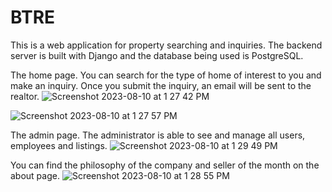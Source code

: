 # BTRE

This is a web application for property searching and inquiries. The backend server is built with Django and the database being used is PostgreSQL.


The home page. You can search for the type of home of interest to you and make an inquiry. Once you submit the inquiry, an email will be sent to the realtor.
![Screenshot 2023-08-10 at 1 27 42 PM](https://github.com/Minyan910/btre_project/assets/53629092/46ac5232-d60e-4aed-8f83-15039c588ec7)

![Screenshot 2023-08-10 at 1 27 57 PM](https://github.com/Minyan910/btre_project/assets/53629092/3c3f91c5-a6a4-4760-bf0d-712e27bf145f)


The admin page. The administrator is able to see and manage all users, employees and listings.
![Screenshot 2023-08-10 at 1 29 49 PM](https://github.com/Minyan910/btre_project/assets/53629092/75fb70e0-bca1-4f30-b017-9e109f92f801)

You can find the philosophy of the company and seller of the month on the about page.
![Screenshot 2023-08-10 at 1 28 55 PM](https://github.com/Minyan910/btre_project/assets/53629092/210b0390-4e24-4866-9604-10db39c09445)
